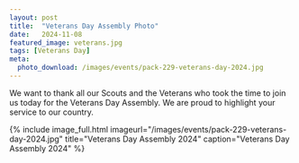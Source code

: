 ```yaml
---
layout: post
title:  "Veterans Day Assembly Photo"
date:   2024-11-08
featured_image: veterans.jpg
tags: [Veterans Day]
meta:
  photo_download: /images/events/pack-229-veterans-day-2024.jpg
---
```


We want to thank all our Scouts and the Veterans who took the time to join us today for the Veterans Day Assembly. We are proud to highlight your service to our country.

{% include image_full.html imageurl="/images/events/pack-229-veterans-day-2024.jpg" title="Veterans Day Assembly 2024" caption="Veterans Day Assembly 2024" %}
